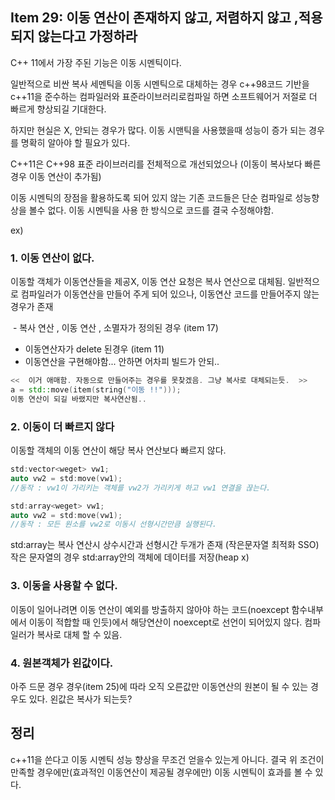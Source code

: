 ## Item 29: 이동 연산이 존재하지 않고, 저렴하지 않고 ,적용되지 않는다고 가정하라

C++ 11에서 가장 주된 기능은 이동 시멘틱이다. 

일반적으로 비싼 복사 세멘틱을 이동 시멘틱으로 대체하는 경우 c++98코드 기반을 c++11을 준수하는 컴파일러와
표준라이브러리로컴파일 하면 소프트웨어거 저절로 더 빠르게 향상되길 기대한다. 

하지만 현실은 X, 안되는 경우가 많다. 이동 시맨틱을 사용했을때 성능이 증가 되는 경우를 명확히 알아야 할 필요가 있다.

C++11은 C++98 표준 라이브러리를 전체적으로 개선되었으나 (이동이 복사보다 빠른경우 이동 연산이 추가됨) 

이동 시멘틱의 장점을 활용하도록 되어 있지 않는 기존 코드들은 단순 컴파일로 성능향상을 볼수 없다.
이동 시멘틱을 사용 한 방식으로 코드를 결국 수정해야함. 

ex)

### 1. 이동 연산이 없다. 
이동할 객체가 이동연산들을 제공X, 이동 연산 요청은 복사 연산으로 대체됨.
일반적으로 컴파일러가 이동연산을 만들어 주게 되어 있으나, 이동연산 코드를 만들어주지 않는경우가 존재

 - 복사 연산 , 이동 연산 , 소멸자가 정의된 경우 (item 17)
 - 이동연산자가 delete 된경우 (item 11)
 - 이동연산을 구현해야함... 안하면 어차피 빌드가 안되..
 
 ```c++
 <<  이거 애매함. 자동으로 만들어주는 경우를 못찾겠음. 그냥 복사로 대체되는듯.  >>
 a = std::move(item(string("이동 !!"))); 
 이동 연산이 되길 바랬지만 복사연산됨..
 ```
 ### 2. 이동이 더 빠르지 않다 
 이동할 객체의 이동 연산이 해당 복사 연산보다 빠르지 않다.
 
 ```c++
 std:vector<weget> vw1;
 auto vw2 = std:move(vw1);
 //동작 : vw1이 가리키는 객체를 vw2가 가리키게 하고 vw1 연결을 끊는다. 
 
 std:array<weget> vw1;
 auto vw2 = std:move(vw1);
 //동작 : 모든 원소를 vw2로 이동시 선형시간만큼 실행된다.
 
 ```
 std:array는 복사 연산시 상수시간과 선형시간 두개가 존재 (작은문자열 최적화 SSO)
 작은 문자열의 경우 std:array안의 객체에 데이터를 저장(heap x)
 
 ### 3. 이동을 사용할 수 없다.
 이동이 일어나려면 이동 연산이 예외를 방출하지 않아야 하는 코드(noexcept 함수내부 에서 이동이 적합할 때 인듯)에서
 해당연산이 noexcept로 선언이 되어있지 않다. 컴파일러가 복사로 대체 할 수 있음.
 
 ### 4. 원본객체가 왼값이다.
 아주 드문 경우 경우(item 25)에 따라 오직 오른값만 이동연산의 원본이 될 수 있는 경우도 있다. 왼값은 복사가 되는듯?
 
 ## 정리 
 c++11을 쓴다고 이동 시멘틱 성능 향상을 무조건 얻을수 있는게 아니다. 결국 위 조건이 만족할 경우에만(효과적인 이동연산이 제공될 경우에만)
 이동 시멘틱이 효과를 볼 수 있다. 
  
 
 
